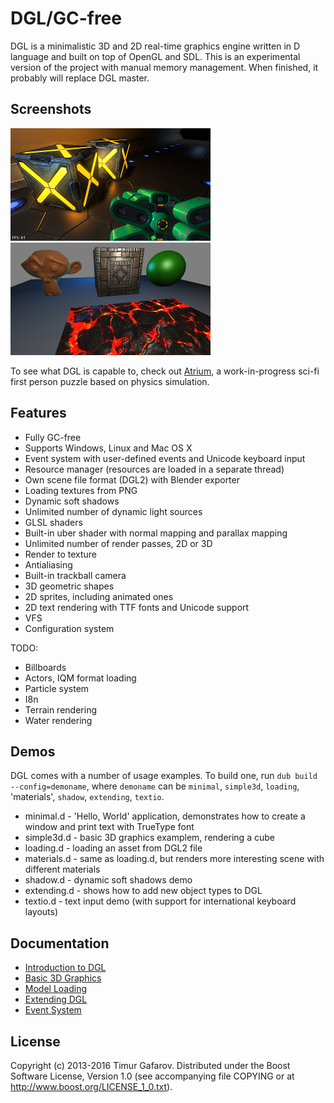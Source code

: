 DGL/GC-free
===========
DGL is a minimalistic 3D and 2D real-time graphics engine written in D language and built on top of OpenGL and SDL. This is an experimental version of the project with manual memory management. When finished, it probably will replace DGL master.

Screenshots
-----------
[![Screenshot1](/screenshots/005_thumb.jpg)](/screenshots/005.jpg)
[![Screenshot2](/screenshots/004_thumb.jpg)](/screenshots/004.jpg)

To see what DGL is capable to, check out [Atrium](https://github.com/gecko0307/atrium), a work-in-progress sci-fi first person puzzle based on physics simulation.

Features
--------
* Fully GC-free
* Supports Windows, Linux and Mac OS X
* Event system with user-defined events and Unicode keyboard input
* Resource manager (resources are loaded in a separate thread)
* Own scene file format (DGL2) with Blender exporter
* Loading textures from PNG
* Dynamic soft shadows
* Unlimited number of dynamic light sources
* GLSL shaders
* Built-in uber shader with normal mapping and parallax mapping
* Unlimited number of render passes, 2D or 3D
* Render to texture
* Antialiasing
* Built-in trackball camera
* 3D geometric shapes
* 2D sprites, including animated ones
* 2D text rendering with TTF fonts and Unicode support
* VFS
* Configuration system

TODO:
* Billboards
* Actors, IQM format loading
* Particle system
* I8n
* Terrain rendering
* Water rendering

Demos
-----
DGL comes with a number of usage examples. To build one, run `dub build --config=demoname`, where `demoname` can be `minimal`, `simple3d`, `loading`, 'materials', `shadow`, `extending`, `textio`.
* minimal.d - 'Hello, World' application, demonstrates how to create a window and print text with TrueType font
* simple3d.d - basic 3D graphics examplem, rendering a cube
* loading.d - loading an asset from DGL2 file
* materials.d - same as loading.d, but renders more interesting scene with different materials
* shadow.d - dynamic soft shadows demo
* extending.d - shows how to add new object types to DGL
* textio.d - text input demo (with support for international keyboard layouts)

Documentation
-------------
* [Introduction to DGL](/tutorials/001-intro.md)
* [Basic 3D Graphics](/tutorials/002-3d-graphics.md)
* [Model Loading](/tutorials/003-model-loading.md)
* [Extending DGL](/tutorials/004-extending-dgl.md)
* [Event System](/tutorials/005-event-system.md)

License
-------
Copyright (c) 2013-2016 Timur Gafarov. Distributed under the Boost Software License, Version 1.0 (see accompanying file COPYING or at http://www.boost.org/LICENSE_1_0.txt).
